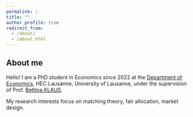 ```yaml
---
permalink: /
title: ""
author_profile: true
redirect_from: 
  - /about/
  - /about.html
---
```



About me 
-------------
Hello! I am a PhD student in Economics since 2022 at the [Department of Economics](https://www.unil.ch/de/en/home.html), HEC Lausanne, University of Lausanne, under the supervision of Prof. [Bettina KLAUS](https://www.bklaus.net/).

My research interests focus on matching theory, fair allocation, market design.
